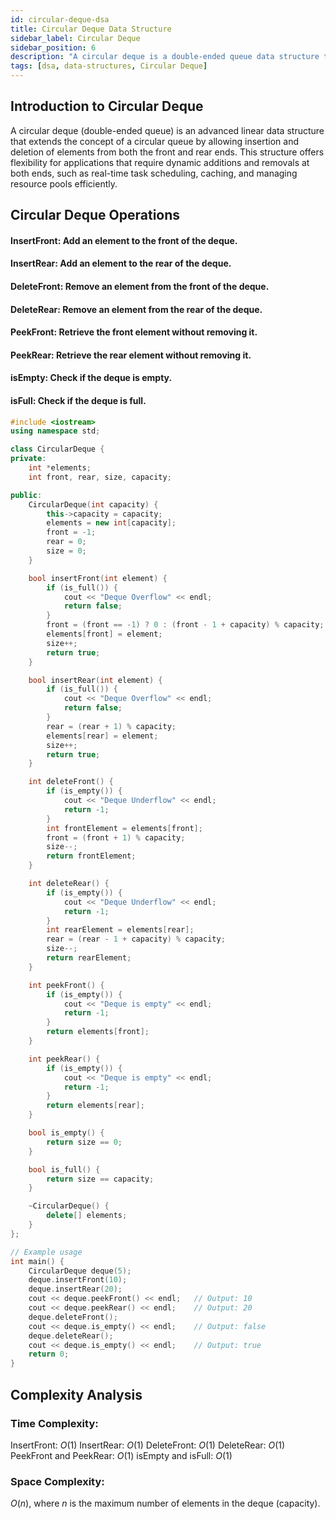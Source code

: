 ```yaml
---
id: circular-deque-dsa 
title: Circular Deque Data Structure 
sidebar_label: Circular Deque 
sidebar_position: 6 
description: "A circular deque is a double-ended queue data structure that connects the rear and front ends to form a circular structure, allowing insertion and deletion from both ends. This structure is ideal for scenarios requiring dynamic insertion and deletion at both ends." 
tags: [dsa, data-structures, Circular Deque]
---
```




## Introduction to Circular Deque
A circular deque (double-ended queue) is an advanced linear data structure that extends the concept of a circular queue by allowing insertion and deletion of elements from both the front and rear ends. This structure offers flexibility for applications that require dynamic additions and removals at both ends, such as real-time task scheduling, caching, and managing resource pools efficiently.

## Circular Deque Operations
#### InsertFront: Add an element to the front of the deque.
#### InsertRear: Add an element to the rear of the deque.
#### DeleteFront: Remove an element from the front of the deque.
#### DeleteRear: Remove an element from the rear of the deque.
#### PeekFront: Retrieve the front element without removing it.
#### PeekRear: Retrieve the rear element without removing it.
#### isEmpty: Check if the deque is empty.
#### isFull: Check if the deque is full.


```cpp
#include <iostream>
using namespace std;

class CircularDeque {
private:
    int *elements;
    int front, rear, size, capacity;

public:
    CircularDeque(int capacity) {
        this->capacity = capacity;
        elements = new int[capacity];
        front = -1;
        rear = 0;
        size = 0;
    }

    bool insertFront(int element) {
        if (is_full()) {
            cout << "Deque Overflow" << endl;
            return false;
        }
        front = (front == -1) ? 0 : (front - 1 + capacity) % capacity;
        elements[front] = element;
        size++;
        return true;
    }

    bool insertRear(int element) {
        if (is_full()) {
            cout << "Deque Overflow" << endl;
            return false;
        }
        rear = (rear + 1) % capacity;
        elements[rear] = element;
        size++;
        return true;
    }

    int deleteFront() {
        if (is_empty()) {
            cout << "Deque Underflow" << endl;
            return -1;
        }
        int frontElement = elements[front];
        front = (front + 1) % capacity;
        size--;
        return frontElement;
    }

    int deleteRear() {
        if (is_empty()) {
            cout << "Deque Underflow" << endl;
            return -1;
        }
        int rearElement = elements[rear];
        rear = (rear - 1 + capacity) % capacity;
        size--;
        return rearElement;
    }

    int peekFront() {
        if (is_empty()) {
            cout << "Deque is empty" << endl;
            return -1;
        }
        return elements[front];
    }

    int peekRear() {
        if (is_empty()) {
            cout << "Deque is empty" << endl;
            return -1;
        }
        return elements[rear];
    }

    bool is_empty() {
        return size == 0;
    }

    bool is_full() {
        return size == capacity;
    }

    ~CircularDeque() {
        delete[] elements;
    }
};

// Example usage
int main() {
    CircularDeque deque(5);
    deque.insertFront(10);
    deque.insertRear(20);
    cout << deque.peekFront() << endl;   // Output: 10
    cout << deque.peekRear() << endl;    // Output: 20
    deque.deleteFront();
    cout << deque.is_empty() << endl;    // Output: false
    deque.deleteRear();
    cout << deque.is_empty() << endl;    // Output: true
    return 0;
}
```
## Complexity Analysis

### Time Complexity:

InsertFront: $O(1)$
InsertRear: $O(1)$
DeleteFront: $O(1)$
DeleteRear: $O(1)$
PeekFront and PeekRear: $O(1)$
isEmpty and isFull: $O(1)$

### Space Complexity:
$O(n)$, where $n$ is the maximum number of elements in the deque (capacity).